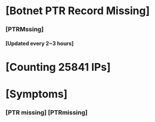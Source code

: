 # [Botnet PTR Record Missing]
### [PTRMssing]
#### [Updated every 2~3 hours]

# [Counting 25841 IPs]

# [Symptoms] 
###   [PTR missing] [PTRmissing]
